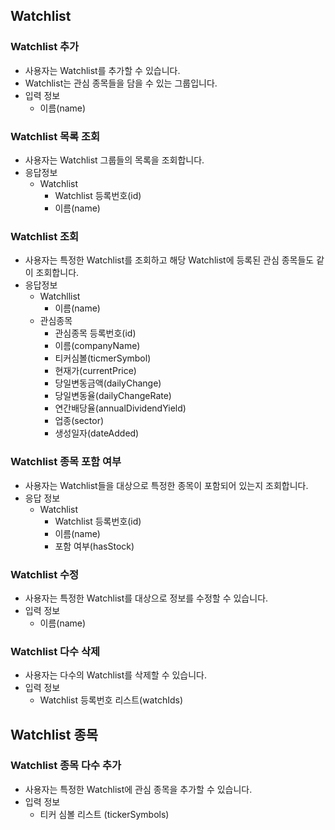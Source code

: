 
## Watchlist
### Watchlist 추가
- 사용자는 Watchlist를 추가할 수 있습니다.
- Watchlist는 관심 종목들을 담을 수 있는 그룹입니다.
- 입력 정보
	- 이름(name)

### Watchlist 목록 조회
- 사용자는 Watchlist 그룹들의 목록을 조회합니다.
- 응답정보
	- Watchlist
		- Watchlist 등록번호(id)
		- 이름(name)

### Watchlist 조회
- 사용자는 특정한 Watchlist를 조회하고 해당 Watchlist에 등록된 관심 종목들도 같이 조회합니다.
- 응답정보
	- Watchllist
		- 이름(name)
	- 관심종목
		- 관심종목 등록번호(id)
		- 이름(companyName)
		- 티커심볼(ticmerSymbol)
		- 현재가(currentPrice)
		- 당일변동금액(dailyChange)
		- 당일변동율(dailyChangeRate)
		- 연간배당율(annualDividendYield)
		- 업종(sector)
		- 생성일자(dateAdded)

### Watchlist 종목 포함 여부
- 사용자는 Watchlist들을 대상으로 특정한 종목이 포함되어 있는지 조회합니다.
- 응답 정보
	- Watchlist
		- Watchlist 등록번호(id)
		- 이름(name)
		- 포함 여부(hasStock)

### Watchlist 수정
- 사용자는 특정한 Watchlist를 대상으로 정보를 수정할 수 있습니다.
- 입력 정보
	- 이름(name)

### Watchlist 다수 삭제
- 사용자는 다수의 Watchlist를 삭제할 수 있습니다.
- 입력 정보
	- Watchlist 등록번호 리스트(watchIds)


## Watchlist 종목
### Watchlist 종목 다수 추가
- 사용자는 특정한 Watchlist에 관심 종목을 추가할 수 있습니다.
- 입력 정보
	- 티커 심볼 리스트 (tickerSymbols)
